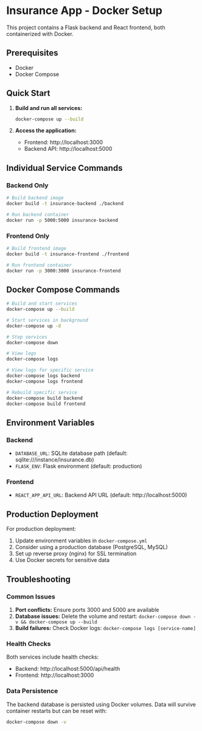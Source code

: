 # Insurance App - Docker Setup

This project contains a Flask backend and React frontend, both containerized with Docker.

## Prerequisites

- Docker
- Docker Compose

## Quick Start

1. **Build and run all services:**
   ```bash
   docker-compose up --build
   ```

2. **Access the application:**
   - Frontend: http://localhost:3000
   - Backend API: http://localhost:5000

## Individual Service Commands

### Backend Only
```bash
# Build backend image
docker build -t insurance-backend ./backend

# Run backend container
docker run -p 5000:5000 insurance-backend
```

### Frontend Only
```bash
# Build frontend image
docker build -t insurance-frontend ./frontend

# Run frontend container
docker run -p 3000:3000 insurance-frontend
```

## Docker Compose Commands

```bash
# Build and start services
docker-compose up --build

# Start services in background
docker-compose up -d

# Stop services
docker-compose down

# View logs
docker-compose logs

# View logs for specific service
docker-compose logs backend
docker-compose logs frontend

# Rebuild specific service
docker-compose build backend
docker-compose build frontend
```

## Environment Variables

### Backend
- `DATABASE_URL`: SQLite database path (default: sqlite:///instance/insurance.db)
- `FLASK_ENV`: Flask environment (default: production)

### Frontend
- `REACT_APP_API_URL`: Backend API URL (default: http://localhost:5000)

## Production Deployment

For production deployment:

1. Update environment variables in `docker-compose.yml`
2. Consider using a production database (PostgreSQL, MySQL)
3. Set up reverse proxy (nginx) for SSL termination
4. Use Docker secrets for sensitive data

## Troubleshooting

### Common Issues

1. **Port conflicts:** Ensure ports 3000 and 5000 are available
2. **Database issues:** Delete the volume and restart: `docker-compose down -v && docker-compose up --build`
3. **Build failures:** Check Docker logs: `docker-compose logs [service-name]`

### Health Checks

Both services include health checks:
- Backend: http://localhost:5000/api/health
- Frontend: http://localhost:3000

### Data Persistence

The backend database is persisted using Docker volumes. Data will survive container restarts but can be reset with:
```bash
docker-compose down -v
```
